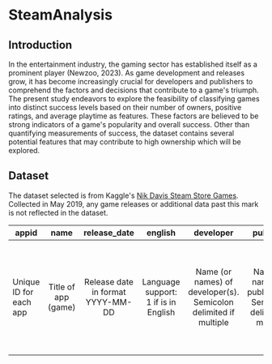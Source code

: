 # SteamAnalysis

## Introduction 

In the entertainment industry, the gaming sector has established itself as a prominent player (Newzoo, 2023). As game development and releases grow, it has become increasingly crucial for developers and publishers to comprehend the factors and decisions that contribute to a game's triumph. The present study endeavors to explore the feasibility of classifying games into distinct success levels based on their number of owners, positive ratings, and average playtime as features. These factors are believed to be strong indicators of a game's popularity and overall success. Other than quantifying measurements of success, the dataset contains several potential features that may contribute to high ownership which will be explored.

## Dataset

The dataset selected is from Kaggle's [Nik Davis Steam Store Games](https://www.kaggle.com/datasets/nikdavis/steam-store-games).
Collected in May 2019, any game releases or additional data past this mark is not reflected in the dataset.

| appid        | name           | release_date  | english | developer | publisher | platforms | required_age | categories | genres | steamspy_tags | achievements | positive_ratings | negative_ratings | average_playtime | median_playtime | owners | price |
| ------------- |:-------------:|:-------------:|:-------------:|:-------------:|:-------------:|:-------------:|:-------------:|:-------------:|:-------------:|:-------------:|:-------------:|:-------------:|:-------------:|:-------------:|:-------------:|:-------------:|:-------------:|
| Unique ID for each app      | Title of app (game) | Release date in format YYYY-MM-DD | Language support: 1 if is in English | Name (or names) of developer(s). Semicolon delimited if multiple | Name (or names) of publisher(s). Semicolon delimited if multiple | Semicolon delimited list of supported platforms. At most includes: windows;mac;linux | Minimum required age according to PEGI UK standards. Many with 0 are unrated or unsupplied. | Semicolon delimited list of game categories, e.g. single-player;multi-player | Semicolon delimited list of game genres, e.g. action;adventure | Semicolon delimited list of top steamspy game tags, similar to genres but community voted, e.g. action;adventure | Number of in-games achievements, if any | Number of positive ratings, from SteamSpy | Number of negative ratings, from SteamSpy | Average user playtime, from SteamSpy | Median user playtime, from SteamSpy | Estimated number of owners. Contains lower and upper bound e.g. 20000-50000.| Current full price of title in GBP, (pounds sterling) |
